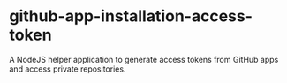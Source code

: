 # github-app-installation-access-token
A NodeJS helper application to generate access tokens from GitHub apps and access private repositories.
